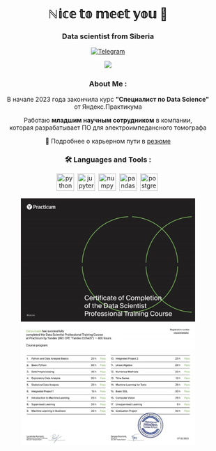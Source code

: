 <div id="header" align="center">
	<h1>ℕ𝕚𝕔𝕖 𝕥𝕠 𝕞𝕖𝕖𝕥 𝕪𝕠𝕦 🤍 </h1>
	<h3>Data scientist from Siberia</h3>
	
<div id="socials" align="center">
	</a>
	<a href="https://t.me/Dara_Shel">
		<img src="https://img.shields.io/badge/Telegram-blue?style=for-the-badge&logo=telegram&logoColor=white" alt="Telegram"/>
	</a>
</div>

![](https://komarev.com/ghpvc/?username=your-github-gaakdasha&color=blue)

### About Me :

В начале 2023 года закончила курс **"Специалист по Data Science"**    
от Яндекс.Практикума

Работаю **младшим научным сотрудником** в компании,    
которая разрабатывает ПО для электроимпедансного томографа


📃 Подробнее о карьерном пути в [резюме](https://tomsk.hh.ru/resume/9499f6e7ff0b3dbc6e0039ed1f304e6f775441?hhtmFrom=resume_list)  


### :hammer_and_wrench: Languages and Tools :

<img src="https://cdn.jsdelivr.net/gh/devicons/devicon/icons/python/python-original-wordmark.svg" title="python" width="40" height="40"/>&nbsp;
<img src="https://cdn.jsdelivr.net/gh/devicons/devicon/icons/jupyter/jupyter-original-wordmark.svg" title="jupyter" width="40" height="40"/>&nbsp;
<img src="https://cdn.jsdelivr.net/gh/devicons/devicon/icons/numpy/numpy-original.svg" title="numpy" width="40" height="40"/>&nbsp;
<img src="https://cdn.jsdelivr.net/gh/devicons/devicon/icons/pandas/pandas-original.svg" title="pandas" width="40" height="40"/>&nbsp;
<img src="https://cdn.jsdelivr.net/gh/devicons/devicon/icons/postgresql/postgresql-plain-wordmark.svg" title="postgresql" width="40" height="40"/>&nbsp;


<img src="https://github.com/GaakDasha/gaakdasha/blob/main/Gaak%20Darya_certificate.jpg" width="400">
<img src="https://github.com/GaakDasha/gaakdasha/blob/main/Gaak%20Darya_course%20program.jpg" width="400">
